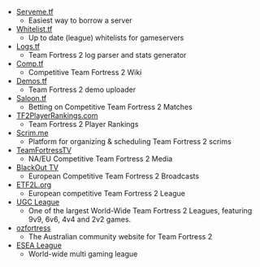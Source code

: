 - [Serveme.tf](http://serveme.tf/)
  - Easiest way to borrow a server
- [Whitelist.tf](http://whitelist.tf/)
  - Up to date (league) whitelists for gameservers
- [Logs.tf](http://logs.tf/)
  - Team Fortress 2 log parser and stats generator
- [Comp.tf](http://comp.tf/)
  - Competitive Team Fortress 2 Wiki
- [Demos.tf](http://demos.tf/)
  - Team Fortress 2 demo uploader
- [Saloon.tf](http://saloon.tf/)
  - Betting on Competitive Team Fortress 2 Matches
- [TF2PlayerRankings.com](http://beta.tf2playerrankings.com/)
  - Team Fortress 2 Player Rankings
- [Scrim.me](http://scrim.me)
  - Platform for organizing & scheduling Team Fortress 2 scrims
- [TeamFortressTV](http://teamfortress.tv)
  - NA/EU Competitive Team Fortress 2 Media
- [BlackOut TV](http://www.twitch.tv/blackoutgamingtv)
  - European Competitive Team Fortress 2 Broadcasts
- [ETF2L.org](http://etf2l.org)
  - European competitive Team Fortress 2 League
- [UGC League](https://www.ugcleague.com)
  - One of the largest World-Wide Team Fortress 2 Leagues, featuring 9v9, 6v6, 4v4 and 2v2 games.
- [ozfortress](http://ozfortress.com/)
  - The Australian community website for Team Fortress 2
- [ESEA League](https://play.esea.net/)
  - World-wide multi gaming league
